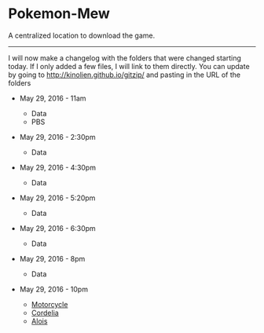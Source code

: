 # Pokemon-Mew
A centralized location to download the game.

* * *

I will now make a changelog with the folders that were changed starting today. If I only added a few files, I will link to them directly. You can update by going to http://kinolien.github.io/gitzip/ and pasting in the URL of the folders

* May 29, 2016 - 11am
  * Data
  * PBS

* May 29, 2016 - 2:30pm
  * Data

* May 29, 2016 - 4:30pm
  * Data

* May 29, 2016 - 5:20pm
  * Data

* May 29, 2016 - 6:30pm
  * Data

* May 29, 2016 - 8pm
  * Data

* May 29, 2016 - 10pm
  * [Motorcycle](https://github.com/Vendily/Pokemon-Mew/blob/master/Graphics/Characters/BW169.png)
  * [Cordelia](https://github.com/Vendily/Pokemon-Mew/blob/master/Graphics/Characters/BW168.png)
  * [Alois](https://github.com/Vendily/Pokemon-Mew/blob/master/Graphics/Characters/BW167.png)
